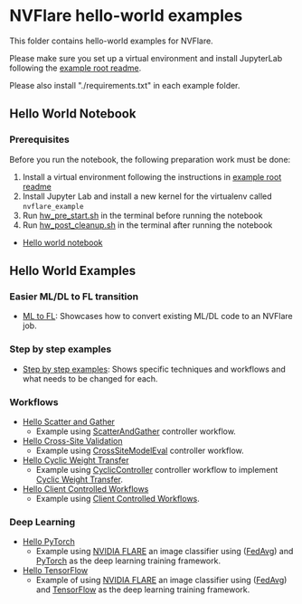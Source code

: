 # NVFlare hello-world examples

This folder contains hello-world examples for NVFlare.

Please make sure you set up a virtual environment and install JupyterLab following the [example root readme](../README.md).

Please also install "./requirements.txt" in each example folder.

## Hello World Notebook
### Prerequisites
Before you run the notebook, the following preparation work must be done:

  1. Install a virtual environment following the instructions in [example root readme](../README.md)
  2. Install Jupyter Lab and install a new kernel for the virtualenv called `nvflare_example`
  3. Run [hw_pre_start.sh](./hw_pre_start.sh) in the terminal before running the notebook
  4. Run [hw_post_cleanup.sh](./hw_post_cleanup.sh) in the terminal after running the notebook 

* [Hello world notebook](./hello_world.ipynb)

## Hello World Examples
### Easier ML/DL to FL transition
* [ML to FL](./ml-to-fl/README.md): Showcases how to convert existing ML/DL code to an NVFlare job.

### Step by step examples
* [Step by step examples](./step-by-step/README.md): Shows specific techniques and workflows and what needs to be changed for each.

### Workflows
* [Hello Scatter and Gather](./hello-numpy-sag/README.md)
    * Example using [ScatterAndGather](https://nvflare.readthedocs.io/en/main/apidocs/nvflare.app_common.workflows.scatter_and_gather.html) controller workflow.
* [Hello Cross-Site Validation](./hello-numpy-cross-val/README.md)
    * Example using [CrossSiteModelEval](https://nvflare.readthedocs.io/en/main/apidocs/nvflare.app_common.workflows.cross_site_model_eval.html) controller workflow.
* [Hello Cyclic Weight Transfer](./hello-cyclic/README.md)
    * Example using [CyclicController](https://nvflare.readthedocs.io/en/main/apidocs/nvflare.app_common.workflows.cyclic_ctl.html) controller workflow to implement [Cyclic Weight Transfer](https://pubmed.ncbi.nlm.nih.gov/29617797/).
* [Hello Client Controlled Workflows](./hello-ccwf/README.md)
    * Example using [Client Controlled Workflows](https://nvflare.readthedocs.io/en/main/programming_guide/controllers/client_controlled_workflows.html).

### Deep Learning
* [Hello PyTorch](./hello-pt/README.md)
  * Example using [NVIDIA FLARE](https://nvflare.readthedocs.io/en/main/index.html) an image classifier using ([FedAvg](https://arxiv.org/abs/1602.05629)) and [PyTorch](https://pytorch.org/) as the deep learning training framework.
* [Hello TensorFlow](./hello-tf2/README.md)
  * Example of using [NVIDIA FLARE](https://nvflare.readthedocs.io/en/main/index.html) an image classifier using ([FedAvg](https://arxiv.org/abs/1602.05629)) and [TensorFlow](https://tensorflow.org/) as the deep learning training framework.
